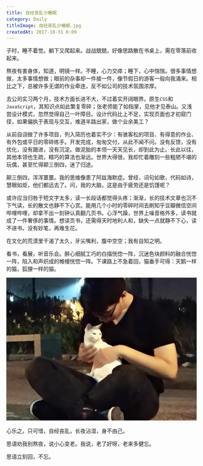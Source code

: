 ```yaml
---
title: 自经丧乱少睡眠
category: Daily
titleImage: 自经丧乱少睡眠.jpg
createdAt: 2017-10-31 0:09
---
```


子时，睡不着觉。躺下又爬起来。战战兢兢，好像思路散在书桌上，需在零落前收起来。

熬夜有害身体，知道，明镜一样。不睡，心力交瘁；睡下，心中惴惴。很多事情想做，太多事情想做；眼前的杂事却一件接一件，像节假日的游客一般向我涌来。相比之下，总被许多无谓的作业牵连，反不如公司的技术氛围浓厚。

去公司实习两个月，技术方面长进不大，不过着实开阔眼界。原生`CSS`和`JavaScript`，其知识点如此繁复零碎；张老师能了如指掌，见他才见泰山。又浅尝设计模式，忽然觉得自己一叶障目。设计代码比上不足，实现页面也才初窥门径，如果偏执于表现与交互，难道半路出家，做个业余美工？

从前自诩做了许多项目，列入简历也着实不少：有骇客松的项目、有得意的作业、有外包或平日的零碎练手。开发完成，匆匆交付，从此不闻不问。没有反馈，没有优化，没有跟进，没有沉淀。做泥胎的本领一天天见长，却到此为止。长此以往，其他本领也生疏，精巧的算法也渐远。世界大得很，我却忙着雕刻一些粗陋不堪的玩偶，甚至忙得颠三倒四，迷了归途。

颠三倒四，浑浑噩噩。我的思维像患了阿兹海默症。曾经，词句如歌，代码如诗，慧眼如炬，他们都远去了。问，我的大脑，这是由于疲劳还是饥馑呢？

或许应当归咎于短文字太多，读一长段话都觉得头疼；渐渐，长的技术文章也沉不下气读，长的散文也静不下心赏。能用几个小时的零碎时间去刷知乎豆瓣微信空间哔哩哔哩，却拿不出一刻钟认真翻几页书。心浮气躁，世界上噪音格外多，读书就成了一件奢侈的事情。想读页书，还需得天时地利人和，缺失一点就静不下心，读不进书。没有妙笔，再难生花。

在文化的荒漠里干渴了太久，牙尖嘴利，腹中空空；我有自知之明。

看书，看展，听音乐会。醉心细腻工巧的白描恍惚一阵，沉迷色块颜料的融合恍惚一阵，陷入和声织成的帷幔恍惚一阵。下课路上不急着回，猫垂手可得：天鹅一样的猫，狐狸一样的猫。

![某同济大学生深夜撸猫](洞洞和猫.jpg)

心乐之。只可惜，自经丧乱，长夜沾湿，身不由己。

思语劝我别熬夜，说小心变老。我说，老了好呀，老来多健忘。

思语立刻回，不忘。

